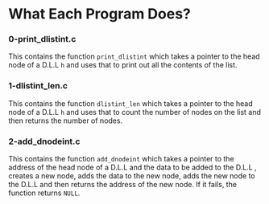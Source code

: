 # What Each Program Does?

### 0-print_dlistint.c
This contains the function `print_dlistint` which takes a pointer to the head node of a D.L.L `h` and uses that to print out all the contents of the list.

### 1-dlistint_len.c
This contains the function `dlistint_len` which takes a pointer to the head node of a D.L.L `h` and uses that to count the number of nodes on the list and then returns the number of nodes.

### 2-add_dnodeint.c
This contains the function `add_dnodeint` which takes a pointer to the address of the head node of a D.L.L and the data to be added to the D.L.L , creates a new node, adds the data to the new node, adds the new node to the D.L.L and then returns the address of the new node. If it fails, the function returns `NULL`.

###    
